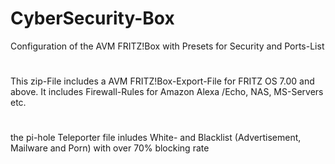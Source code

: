 # CyberSecurity-Box
Configuration of the AVM FRITZ!Box with Presets for Security and Ports-List
#
This zip-File includes a AVM FRITZ!Box-Export-File for FRITZ OS 7.00 and above.
It includes Firewall-Rules for Amazon Alexa /Echo, NAS, MS-Servers etc.
#
the pi-hole Teleporter file inludes White- and Blacklist (Advertisement, Mailware and Porn)
with over 70% blocking rate
